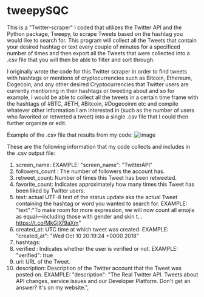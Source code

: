 # tweepySQC
This is a "Twitter-scraper" I coded that utilizes the Twitter API and the Python package, Tweepy, to scrape Tweets based on the hashtag you would like to search for. 
This program will collect all the Tweets that contain your desired hashtag or text every couple of minutes for a specificed number of times and then export all the Tweets that were collected into a .csv file that you will then be able to filter and sort through.

I originally wrote the code for this Twitter scraper in order to find tweets with hashtags or mentions of cryptocurrencies such as Bitcoin, Ethereum, Dogecoin, and any other desired Cryptocurrencies that Twitter users are currently mentioning in their hashtags or tweeting about and so for example, I would be able to collect all the tweets in a certain time frame with the hashtags of #BTC, #ETH, #Bitcoin, #Dogecoinm etc and compile whatever other information I am interested in (such as the number of users who favorited or retweted a tweet) into a single .csv file that I could then further organize or edit. 

Example of the .csv file that results from my code:
![image](https://user-images.githubusercontent.com/9156403/142295787-34af5910-8a7f-412d-90f1-1770137a553f.png)

These are the following information that my code collects and includes in the .csv output file:
1. screen_name: EXAMPLE: "screen_name": "TwitterAPI"
2. followers_count : The number of followers the account has.
3. retweet_count: Number of times this Tweet has been retweeted. 
4. favorite_count: Indicates approximately how many times this Tweet has been liked by Twitter users.
5. text: actual UTF-8 text of the status update aka the actual Tweet containing the hashtag or word you wanted to search for. EXAMPLE: "text":"To make room for more expression, we will now count all emojis as equal—including those with gender‍‍‍ ‍‍and skin t… https://t.co/MkGjXf9aXm"
6. created_at: UTC time at which tweet was created. EXAMPLE: "created_at": "Wed Oct 10 20:19:24 +0000 2018"
7. hashtags:
8. verified : Indicates whether the user is verified or not. EXAMPLE: "verified": true
9. url: URL of the Tweet. 
10. description: Description of the Twitter account that the Tweet was posted on. EXAMPLE: "description": "The Real Twitter API. Tweets about API changes, service issues and our Developer Platform. Don't get an answer? It's on my website.",
